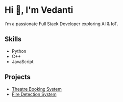 # Hi 👋, I'm Vedanti
I'm a passionate Full Stack Developer exploring AI & IoT.

## Skills
- Python
- C++
- JavaScript

## Projects
- [Theatre Booking System](https://github.com/vedanti123/theatre-booking-system)
- [Fire Detection System](https://github.com/vedanti123/fire-detection)
